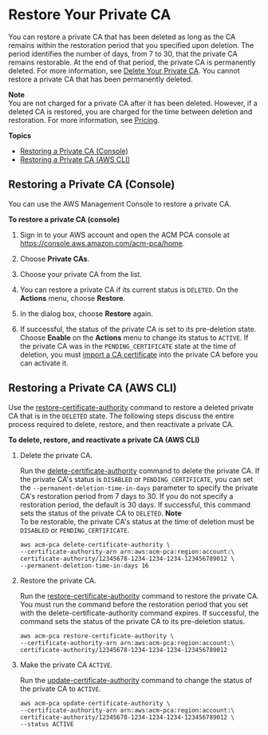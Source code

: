 # Restore Your Private CA<a name="PCARestoreCA"></a>

You can restore a private CA that has been deleted as long as the CA remains within the restoration period that you specified upon deletion\. The period identifies the number of days, from 7 to 30, that the private CA remains restorable\. At the end of that period, the private CA is permanently deleted\. For more information, see [Delete Your Private CA](PCADeleteCA.md)\. You cannot restore a private CA that has been permanently deleted\. 

**Note**  
You are not charged for a private CA after it has been deleted\. However, if a deleted CA is restored, you are charged for the time between deletion and restoration\. For more information, see [Pricing](PcaPricing.md)\.

**Topics**
+ [Restoring a Private CA \(Console\)](#RestoreCAConsole)
+ [Restoring a Private CA \(AWS CLI\)](#RestoreCli)

## Restoring a Private CA \(Console\)<a name="RestoreCAConsole"></a>

You can use the AWS Management Console to restore a private CA\.

**To restore a private CA \(console\)**

1. Sign in to your AWS account and open the ACM PCA console at [https://console\.aws\.amazon\.com/acm\-pca/home](https://console.aws.amazon.com/acm-pca/home)\. 

1. Choose **Private CAs**\.

1. Choose your private CA from the list\.

1. You can restore a private CA if its current status is `DELETED`\. On the **Actions** menu, choose **Restore**\. 

1. In the dialog box, choose **Restore** again\.

1. If successful, the status of the private CA is set to its pre\-deletion state\. Choose **Enable** on the **Actions** menu to change its status to `ACTIVE`\. If the private CA was in the `PENDING_CERTIFICATE` state at the time of deletion, you must [import a CA certificate](PcaImportCaCert.md) into the private CA before you can activate it\.

## Restoring a Private CA \(AWS CLI\)<a name="RestoreCli"></a>

Use the [restore\-certificate\-authority](https://docs.aws.amazon.com/cli/latest/reference/acm-pca/restore-certificate-authority.html) command to restore a deleted private CA that is in the `DELETED` state\. The following steps discuss the entire process required to delete, restore, and then reactivate a private CA\. 

**To delete, restore, and reactivate a private CA \(AWS CLI\)**

1. Delete the private CA\.

   Run the [delete\-certificate\-authority](https://docs.aws.amazon.com/cli/latest/reference/acm-pca/delete-certificate-authority.html) command to delete the private CA\. If the private CA's status is `DISABLED` or `PENDING_CERTIFICATE`, you can set the `--permanent-deletion-time-in-days` parameter to specify the private CA's restoration period from 7 days to 30\. If you do not specify a restoration period, the default is 30 days\. If successful, this command sets the status of the private CA to `DELETED`\.
**Note**  
To be restorable, the private CA's status at the time of deletion must be `DISABLED` or `PENDING_CERTIFICATE`\.

   ```
   aws acm-pca delete-certificate-authority \
   --certificate-authority-arn arn:aws:acm-pca:region:account:\
   certificate-authority/12345678-1234-1234-1234-123456789012 \
   --permanent-deletion-time-in-days 16
   ```

1. Restore the private CA\.

   Run the [restore\-certificate\-authority](https://docs.aws.amazon.com/cli/latest/reference/acm-pca/restore-certificate-authority.html) command to restore the private CA\. You must run the command before the restoration period that you set with the delete\-certificate\-authority command expires\. If successful, the command sets the status of the private CA to its pre\-deletion status\.

   ```
   aws acm-pca restore-certificate-authority \
   --certificate-authority-arn arn:aws:acm-pca:region:account:\
   certificate-authority/12345678-1234-1234-1234-123456789012
   ```

1. Make the private CA `ACTIVE`\.

   Run the [update\-certificate\-authority](https://docs.aws.amazon.com/cli/latest/reference/acm-pca/update-certificate-authority.html) command to change the status of the private CA to `ACTIVE`\.

   ```
   aws acm-pca update-certificate-authority \
   --certificate-authority-arn arn:aws:acm-pca:region:account:\
   certificate-authority/12345678-1234-1234-1234-123456789012 \
   --status ACTIVE
   ```